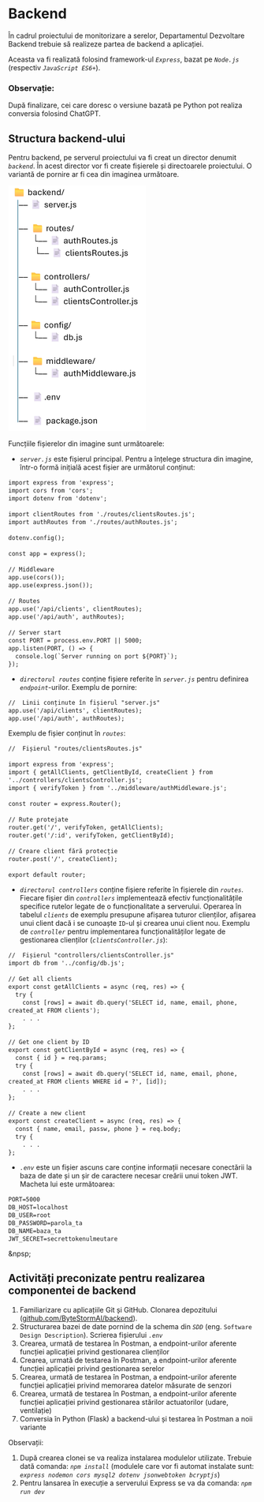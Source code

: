 # Backend
În cadrul proiectului de monitorizare a serelor, Departamentul Dezvoltare Backend trebuie să realizeze partea de backend a aplicației.

Aceasta va fi realizată folosind framework-ul *`Express`*, bazat pe *`Node.js`* (respectiv *`JavaScript ES6+`*). 

### Observație:

După finalizare, cei care doresc o versiune bazată pe Python pot realiza conversia folosind ChatGPT.

## Structura backend-ului

Pentru backend, pe serverul proiectului va fi creat un director denumit *`backend`*. În acest director vor fi create fișierele și directoarele proiectului. O variantă de pornire ar fi cea din imaginea următoare.

![Structura de directoare](https://raw.githubusercontent.com/mdamian2020/imaginiBS/main/backend_struct.png)

Funcțiile fișierelor din imagine sunt următoarele:

- *`server.js`* este fișierul principal. Pentru a înțelege structura din imagine, într-o formă inițială acest fișier are următorul conținut:

```
import express from 'express';
import cors from 'cors';
import dotenv from 'dotenv';

import clientRoutes from './routes/clientsRoutes.js';
import authRoutes from './routes/authRoutes.js';

dotenv.config();

const app = express();

// Middleware
app.use(cors());
app.use(express.json());

// Routes
app.use('/api/clients', clientRoutes);
app.use('/api/auth', authRoutes);

// Server start
const PORT = process.env.PORT || 5000;
app.listen(PORT, () => {
  console.log(`Server running on port ${PORT}`);
});
```

- *`directorul routes`* conține fișiere referite în *`server.js`* pentru definirea *`endpoint`*-urilor. Exemplu de pornire:

```
//  Linii conținute în fișierul "server.js"
app.use('/api/clients', clientRoutes);
app.use('/api/auth', authRoutes);
```

Exemplu de fișier conținut în *`routes`*:

```
//  Fișierul "routes/clientsRoutes.js"

import express from 'express';
import { getAllClients, getClientById, createClient } from '../controllers/clientsController.js';
import { verifyToken } from '../middleware/authMiddleware.js';

const router = express.Router();

// Rute protejate
router.get('/', verifyToken, getAllClients);
router.get('/:id', verifyToken, getClientById);

// Creare client fără protecție
router.post('/', createClient);

export default router;
```

- *`directorul controllers`* conține fișiere referite în fișierele din *`routes`*. Fiecare fișier din *`controllers`* implementează efectiv funcționalitățile specifice rutelor legate de o funcționalitate a serverului. Operarea în tabelul *`clients`* de exemplu presupune afișarea tuturor clienților, afișarea unui client dacă i se cunoaște `ID`-ul și crearea unui client nou. Exemplu de *`controller`* pentru implementarea funcționalităților legate de gestionarea clienților (*`clientsController.js`*):

```
//  Fișierul "controllers/clientsController.js"
import db from '../config/db.js';

// Get all clients
export const getAllClients = async (req, res) => {
  try {
    const [rows] = await db.query('SELECT id, name, email, phone, created_at FROM clients');
    . . .
};

// Get one client by ID
export const getClientById = async (req, res) => {
  const { id } = req.params;
  try {
    const [rows] = await db.query('SELECT id, name, email, phone, created_at FROM clients WHERE id = ?', [id]);
    . . .
};

// Create a new client
export const createClient = async (req, res) => {
  const { name, email, passw, phone } = req.body;
  try {
    . . .
};
```

- *`.env`* este un fișier ascuns care conține informații necesare conectării la baza de date și un șir de caractere necesar creării unui token JWT. Macheta lui este următoarea:

```
PORT=5000
DB_HOST=localhost
DB_USER=root
DB_PASSWORD=parola_ta
DB_NAME=baza_ta
JWT_SECRET=secrettokenulmeutare
```

&npsp; 


## Activități preconizate pentru realizarea componentei de backend

1. Familiarizare cu aplicațiile Git și GitHub. Clonarea depozitului ([github.com/ByteStormAI/backend](https://github.com/ByteStormAI/backend)).
2. Structurarea bazei de date pornind de la schema din *`SDD`* (eng. `Software Design Description`). Scrierea fișierului *`.env`* 
3. Crearea, urmată de testarea în Postman, a endpoint-urilor aferente funcției aplicației privind gestionarea clienților
4. Crearea, urmată de testarea în Postman, a endpoint-urilor aferente funcției aplicației privind gestionarea serelor
5. Crearea, urmată de testarea în Postman, a endpoint-urilor aferente funcției aplicației privind memorarea datelor măsurate de senzori
6. Crearea, urmată de testarea în Postman, a endpoint-urilor aferente funcției aplicației privind gestionarea stărilor actuatorilor (udare, ventilație)
7. Conversia în Python (Flask) a backend-ului și testarea în Postman a noii variante

Observații:

1. După crearea clonei se va realiza instalarea modulelor utilizate. Trebuie dată comanda: *`npm install`*
(modulele care vor fi automat instalate sunt: *`express nodemon cors mysql2 dotenv jsonwebtoken bcryptjs`*)
2. Pentru lansarea în execuție a serverului Express se va da comanda: *`npm run dev`*

